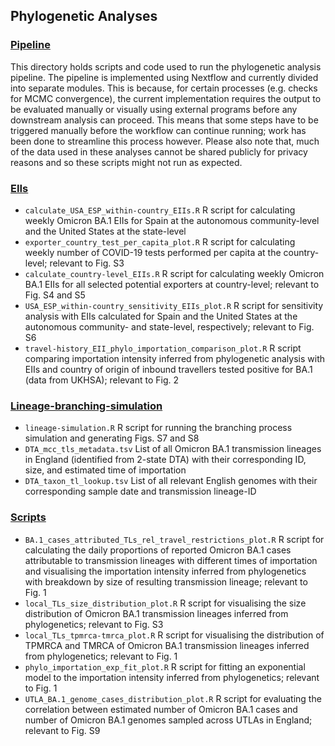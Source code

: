 ## Phylogenetic Analyses

### [Pipeline](pipline/)
This directory holds scripts and code used to run the phylogenetic analysis pipeline. The pipeline is implemented using Nextflow and currently divided into separate modules. This is because, for certain processes (e.g. checks for MCMC convergence), the current implementation requires the output to be evaluated manually or visually using external programs before any downstream analysis can proceed. This means that some steps have to be triggered manually before the workflow can continue running; work has been done to streamline this process however. Please also note that, much of the data used in these analyses cannot be shared publicly for privacy reasons and so these scripts might not run as expected.

### [EIIs](EIIs/)
- `calculate_USA_ESP_within-country_EIIs.R` R script for calculating weekly Omicron BA.1 EIIs for Spain at the autonomous community-level and the United States at the state-level
- `exporter_country_test_per_capita_plot.R` R script for calculating weekly number of COVID-19 tests performed per capita at the country-level; relevant to Fig. S3
- `calculate_country-level_EIIs.R` R script for calculating weekly Omicron BA.1 EIIs for all selected potential exporters at country-level; relevant to Fig. S4 and S5
- `USA_ESP_within-country_sensitivity_EIIs_plot.R` R script for sensitivity analysis with EIIs calculated for Spain and the United States at the autonomous community- and state-level, respectively; relevant to Fig. S6
- `travel-history_EII_phylo_importation_comparison_plot.R` R script comparing importation intensity inferred from phylogenetic analysis with EIIs and country of origin of inbound travellers tested positive for BA.1 (data from UKHSA); relevant to Fig. 2

### [Lineage-branching-simulation](lineage-branching-simulation/)
- `lineage-simulation.R` R script for running the branching process simulation and generating Figs. S7 and S8
- `DTA_mcc_tls_metadata.tsv` List of all Omicron BA.1 transmission lineages in England (identified from 2-state DTA) with their corresponding ID, size, and estimated time of importation
- `DTA_taxon_tl_lookup.tsv` List of all relevant English genomes with their corresponding sample date and transmission lineage-ID

### [Scripts](scripts/)
- `BA.1_cases_attributed_TLs_rel_travel_restrictions_plot.R` R script for calculating the daily proportions of reported Omicron BA.1 cases attributable to transmission lineages with different times of importation and visualising the importation intensity inferred from phylogenetics with breakdown by size of resulting transmission lineage; relevant to Fig. 1
- `local_TLs_size_distribution_plot.R` R script for visualising the size distribution of Omicron BA.1 transmission lineages inferred from phylogenetics; relevant to Fig. S3
- `local_TLs_tpmrca-tmrca_plot.R` R script for visualising the distribution of TPMRCA and TMRCA of Omicron BA.1 transmission lineages inferred from phylogenetics; relevant to Fig. 1
- `phylo_importation_exp_fit_plot.R` R script for fitting an exponential model to the importation intensity inferred from phylogenetics; relevant to Fig. 1
- `UTLA_BA.1_genome_cases_distribution_plot.R` R script for evaluating the correlation between estimated number of Omicron BA.1 cases and number of Omicron BA.1 genomes sampled across UTLAs in England; relevant to Fig. S9